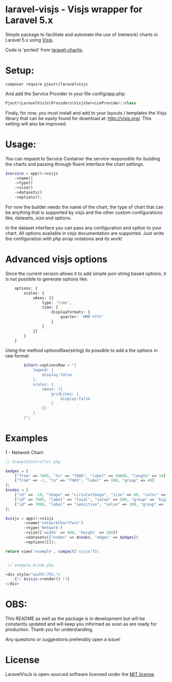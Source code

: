 
# laravel-visjs - Visjs wrapper for Laravel 5.x

Simple package to facilitate and automate the use of (network) charts in Laravel 5.x
using [Visjs](http://visjs.org/).

Code is 'ported' from [laravel-chartjs](https://github.com/fxcosta/laravel-chartjs).

# Setup:
```
composer require pjeutr/laravelvisjs
```

And add the Service Provider in your file config/app.php:
```php
Pjeutr\LaravelVisJs\Providers\VisjsServiceProvider::class
```

Finaly, for now, you must install and add to your layouts / templates the Visjs library that can be easily
found for download at: http://visjs.org/. This setting will also be improved.

# Usage:

You can request to Service Container the service responsible for building the charts
and passing through fluent interface the chart settings.

```php
$service = app()->visjs
    ->name()
    ->type()
    ->size()
    ->datasets()
    ->options();
```

For now the builder needs the name of the chart, the type of chart that can be anything that is supported by visjs and the other custom configurations like, datasets, size and options.

In the dataset interface you can pass any configuration and option to your chart.
All options available in visjs documentation are supported.
Just write the configuration with php array notations and its work!

# Advanced visjs options

Since the current version allows it to add simple json string based options, it is not possible to generate options like:

```php
    options: {
        scales: {
            xAxes: [{
                type: 'time',
                time: {
                    displayFormats: {
                        quarter: 'MMM YYYY'
                    }
                }
            }]
        }
    }
```

Using the method optionsRaw(string) its possible to add a the options in raw format:

```php
        $chart->optionsRaw = "{
            legend: {
                display:false
            },
            scales: {
                xAxes: [{
                    gridLines: {
                        display:false
                    }  
                }]
            }
        }";
```

# Examples

1 - Network Chart:
```php
// ExampleController.php

$edges = [
    ["from" => 7905, "to" => "7886", "label" => 50068, "length" => 10],
    ["from" => -1, "to" => "7905", "label" => 100, "group" => 40]
];
$nodes = [
	["id" => -10, "shape" => "circularImage", "size" => 40, "color" => '#999', "borderWidth" => 1],
	["id" => 7905, "label" => "loyal", "value" => 500, "group" => 'big1'],
	["id" => 7886, "label" => "sensitive", "value" => 100, "group" => 'big2']
];

$visjs = app()->visjs
        ->name('networkChartTest')
        ->type('Network')
        ->size(['width' => 400, 'height' => 200])
        ->datasets(["nodes" => $nodes, "edges" => $edges])
        ->options([]);

return view('example', compact('visjs'));


 // example.blade.php

<div style="width:75%;">
    {!! $visjs->render() !!}
</div>
```




# OBS:

This README as well as the package is in development but will be constantly updated and will keep you informed as soon as
are ready for production. Thank you for understanding.

Any questions or suggestions preferably open a issue!

# License
LaravelVisJs is open-sourced software licensed under the [MIT license](http://opensource.org/licenses/MIT).
